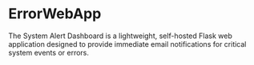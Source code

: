# ErrorWebApp
The System Alert Dashboard is a lightweight, self-hosted Flask web application designed to provide immediate email notifications for critical system events or errors.
